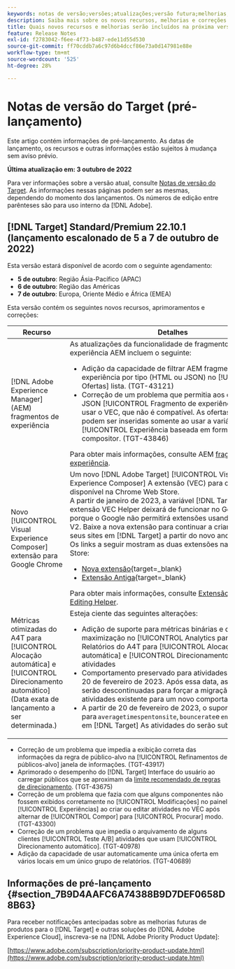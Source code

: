 ```yaml
---
keywords: notas de versão;versões;atualizações;versão futura;melhorias;novos recursos;correções;atualizações;pré-lançamento
description: Saiba mais sobre os novos recursos, melhorias e correções incluídos na próxima versão do Adobe Target, incluindo SDKs, APIs e bibliotecas JavaScript.
title: Quais novos recursos e melhorias serão incluídos na próxima versão?
feature: Release Notes
exl-id: f2783042-f6ee-4f73-b487-ede11d55d530
source-git-commit: ff70cddb7a6c97d6b4dccf86e73a0d147981e88e
workflow-type: tm+mt
source-wordcount: '525'
ht-degree: 28%

---
```


# Notas de versão do Target (pré-lançamento)

Este artigo contém informações de pré-lançamento. As datas de lançamento, os recursos e outras informações estão sujeitos à mudança sem aviso prévio.

**Última atualização em: 3 outubro de 2022**

Para ver informações sobre a versão atual, consulte [Notas de versão do Target](release-notes.md). As informações nessas páginas podem ser as mesmas, dependendo do momento dos lançamentos. Os números de edição entre parênteses são para uso interno da [!DNL Adobe].

## [!DNL Target] Standard/Premium 22.10.1 (lançamento escalonado de 5 a 7 de outubro de 2022)

Esta versão estará disponível de acordo com o seguinte agendamento:

* **5 de outubro**: Região Ásia-Pacífico (APAC)
* **6 de outubro**: Região das Américas
* **7 de outubro**: Europa, Oriente Médio e África (EMEA)

Esta versão contém os seguintes novos recursos, aprimoramentos e correções:

| Recurso | Detalhes |
| --- | --- |
| [!DNL Adobe Experience Manager] (AEM) fragmentos de experiência | As atualizações da funcionalidade de fragmentos de experiência AEM incluem o seguinte:<ul><li>Adição da capacidade de filtrar AEM fragmentos de experiência por tipo (HTML ou JSON) no [!UICONTROL Ofertas] lista. (TGT-43121)</li><li>Correção de um problema que permitia aos clientes inserir JSON [!UICONTROL Fragmento de experiência] ofertas ao usar o VEC, que não é compatível. As ofertas JSON podem ser inseridas somente ao usar a variável [!UICONTROL Experiência baseada em formulário] compositor. (TGT-43846)</li></ul>Para obter mais informações, consulte AEM [fragmentos de experiência](/help/main/c-experiences/c-manage-content/aem-experience-fragments.md). |
| Novo [!UICONTROL Visual Experience Composer] extensão para Google Chrome | Um novo [!DNL Adobe Target] [!UICONTROL Visual Experience Composer] A extensão (VEC) para o Chrome está disponível na Chrome Web Store.<br>A partir de janeiro de 2023, a variável [!DNL Target] A extensão VEC Helper deixará de funcionar no Google Chrome porque o Google não permitirá extensões usando o Manifest V2. Baixe a nova extensão para continuar a criar visualmente seus sites em [!DNL Target] a partir do novo ano.<br>Os links a seguir mostram as duas extensões na Chrome Web Store:<ul><li>[Nova extensão](https://chrome.google.com/webstore/detail/adobe-experience-cloud-vi/kgmjjkfjacffaebgpkpcllakjifppnca){target=_blank}</li><li>[Extensão Antiga](https://chrome.google.com/webstore/detail/adobe-target-vec-helper/ggjpideecfnbipkacplkhhaflkdjagak){target=_blank}</li></ul>Para obter mais informações, consulte [Extensão do Visual Editing Helper](/help/main/c-experiences/c-visual-experience-composer/r-troubleshoot-composer/visual-editing-helper-extension.md). |
| Métricas otimizadas do A4T para [!UICONTROL Alocação automática] e [!UICONTROL Direcionamento automático]<br>(Data exata de lançamento a ser determinada.) | Esteja ciente das seguintes alterações:<ul><li>Adição de suporte para métricas binárias e de maximização no [!UICONTROL Analytics para Target] Relatórios do A4T para [!UICONTROL Alocação automática] e [!UICONTROL Direcionamento automático] atividades</li><li>Comportamento preservado para atividades existentes até 20 de fevereiro de 2023. Após essa data, as atividades serão descontinuadas para forçar a migração de atividades existente para um novo comportamento</li><li>A partir de 20 de fevereiro de 2023, o suporte para `averagetimespentonsite`, `bouncerate`e `entries` métricas em [!DNL Target] As atividades do serão substituídas.</li></ul> |

* Correção de um problema que impedia a exibição correta das informações da regra de público-alvo na [!UICONTROL Refinamentos de públicos-alvo] janela de informações. (TGT-43917)
* Aprimorado o desempenho do [!DNL Target] Interface do usuário ao carregar públicos que se aproximam da [limite recomendado de regras de direcionamento](/help/main/r-troubleshooting-target/target-limits.md#targeting-rules). (TGT-43675)
* Correção de um problema que fazia com que alguns componentes não fossem exibidos corretamente no [!UICONTROL Modificações] no painel [!UICONTROL Experiências] ao criar ou editar atividades no VEC após alternar de [!UICONTROL Compor] para [!UICONTROL Procurar] modo. (TGT-43300)
* Correção de um problema que impedia o arquivamento de alguns clientes [!UICONTROL Teste A/B] atividades que usam [!UICONTROL Direcionamento automático]. (TGT-40978)
* Adição da capacidade de usar automaticamente uma única oferta em vários locais em um único grupo de relatórios. (TGT-40689)

## Informações de pré-lançamento {#section_7B9D4AAFC6A74388B9D7DEF0658D8B63}

Para receber notificações antecipadas sobre as melhorias futuras de produtos para o [!DNL Target] e outras soluções do [!DNL Adobe Experience Cloud], inscreva-se na [!DNL Adobe Priority Product Update]:

[https://www.adobe.com/subscription/priority-product-update.html](https://www.adobe.com/subscription/priority-product-update.html)
